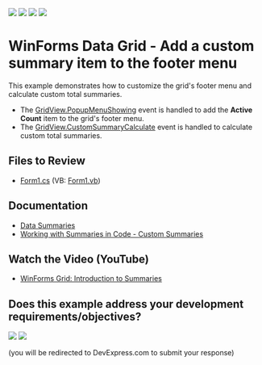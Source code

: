 <!-- default badges list -->
![](https://img.shields.io/endpoint?url=https://codecentral.devexpress.com/api/v1/VersionRange/128625166/24.2.1%2B)
[![](https://img.shields.io/badge/Open_in_DevExpress_Support_Center-FF7200?style=flat-square&logo=DevExpress&logoColor=white)](https://supportcenter.devexpress.com/ticket/details/E496)
[![](https://img.shields.io/badge/📖_How_to_use_DevExpress_Examples-e9f6fc?style=flat-square)](https://docs.devexpress.com/GeneralInformation/403183)
[![](https://img.shields.io/badge/💬_Leave_Feedback-feecdd?style=flat-square)](#does-this-example-address-your-development-requirementsobjectives)
<!-- default badges end -->

# WinForms Data Grid - Add a custom summary item to the footer menu

This example demonstrates how to customize the grid's footer menu and calculate custom total summaries.

* The [GridView.PopupMenuShowing](https://docs.devexpress.com/WindowsForms/DevExpress.XtraGrid.Views.Grid.GridView.PopupMenuShowing) event is handled to add the **Active Count** item to the grid's footer menu.
* The [GridView.CustomSummaryCalculate](https://docs.devexpress.com/WindowsForms/DevExpress.XtraGrid.Views.Grid.GridView.CustomSummaryCalculate) event is handled to calculate custom total summaries.


## Files to Review

* [Form1.cs](./CS/Form1.cs) (VB: [Form1.vb](./VB/Form1.vb))


## Documentation

* [Data Summaries](https://docs.devexpress.com/WindowsForms/3502/controls-and-libraries/data-grid/summaries)
* [Working with Summaries in Code - Custom Summaries](https://docs.devexpress.com/WindowsForms/701/controls-and-libraries/data-grid/summaries/working-with-summaries-in-code-custom-summaries)


## Watch the Video (YouTube)

* [WinForms Grid: Introduction to Summaries](https://www.youtube.com/watch?v=3sc7ENaACVw&list=PL8h4jt35t1whbt_qx9UClD7FF4LiT6P70)
<!-- feedback -->
## Does this example address your development requirements/objectives?

[<img src="https://www.devexpress.com/support/examples/i/yes-button.svg"/>](https://www.devexpress.com/support/examples/survey.xml?utm_source=github&utm_campaign=winforms-grid-customize-footer-menu-calculate-custom-totals&~~~was_helpful=yes) [<img src="https://www.devexpress.com/support/examples/i/no-button.svg"/>](https://www.devexpress.com/support/examples/survey.xml?utm_source=github&utm_campaign=winforms-grid-customize-footer-menu-calculate-custom-totals&~~~was_helpful=no)

(you will be redirected to DevExpress.com to submit your response)
<!-- feedback end -->
